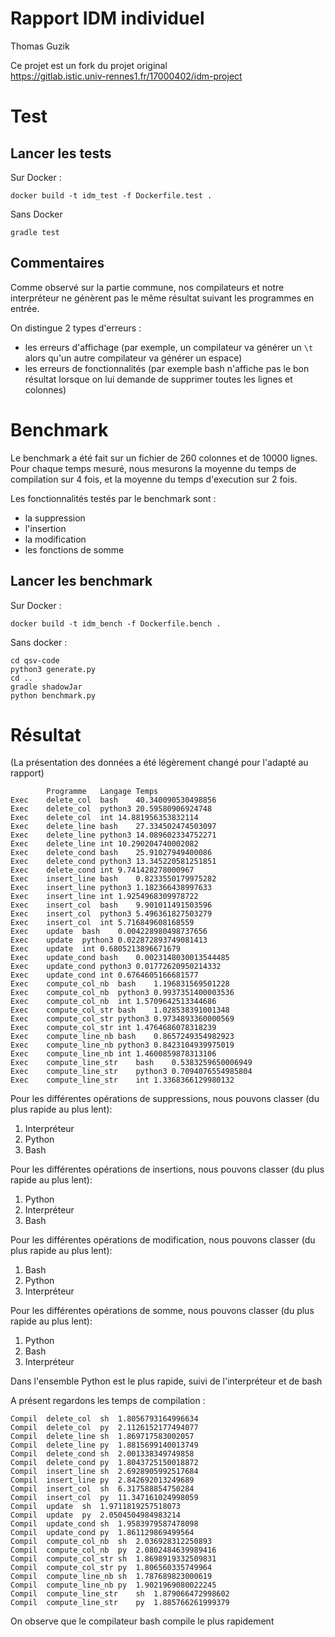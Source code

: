 # Rapport IDM individuel

Thomas Guzik

Ce projet est un fork du projet original  
https://gitlab.istic.univ-rennes1.fr/17000402/idm-project

# Test

## Lancer les tests

Sur Docker :

`docker build -t idm_test -f Dockerfile.test .`

Sans Docker

`gradle test`

## Commentaires

Comme observé sur la partie commune, nos compilateurs et notre interpréteur ne génèrent pas le même résultat suivant les programmes en entrée.

On distingue 2 types d'erreurs :
- les erreurs d'affichage (par exemple, un compilateur va générer un `\t` alors qu'un autre compilateur va générer un espace)
- les erreurs de fonctionnalités (par exemple bash n'affiche pas le bon résultat lorsque on lui demande de supprimer toutes les lignes et colonnes) 

# Benchmark

Le benchmark a été fait sur un fichier de 260 colonnes et de 10000 lignes.  
Pour chaque temps mesuré, nous mesurons la moyenne du temps de compilation sur 4 fois, et la moyenne du temps d'execution sur 2 fois.

Les fonctionnalités testés par le benchmark sont : 
- la suppression
- l'insertion
- la modification
- les fonctions de somme


## Lancer les benchmark

Sur Docker :

`docker build -t idm_bench -f Dockerfile.bench .`

Sans docker :

```
cd qsv-code
python3 generate.py
cd ..
gradle shadowJar
python benchmark.py
```

# Résultat

(La présentation des données a été légèrement changé pour l'adapté au rapport)

```
        Programme   Langage Temps
Exec	delete_col	bash	40.340090530498856
Exec	delete_col	python3	20.59580906924748
Exec	delete_col	int	14.881956353832114
Exec	delete_line	bash	27.334502474503097
Exec	delete_line	python3	14.089602334752271
Exec	delete_line	int	10.290204740002082
Exec	delete_cond	bash	25.91027949400086
Exec	delete_cond	python3	13.345220581251851
Exec	delete_cond	int	9.741428278000967
Exec	insert_line	bash	0.8233550179975282
Exec	insert_line	python3	1.182366438997633
Exec	insert_line	int	1.9254968309978722
Exec	insert_col	bash	9.901011491503596
Exec	insert_col	python3	5.496361827503279
Exec	insert_col	int	5.716849608168559
Exec	update	bash	0.004228980498737656
Exec	update	python3	0.022872893749081413
Exec	update	int	0.6805213896671679
Exec	update_cond	bash	0.0023148030013544485
Exec	update_cond	python3	0.01772620950214332
Exec	update_cond	int	0.6764605166681577
Exec	compute_col_nb	bash	1.196831569501228
Exec	compute_col_nb	python3	0.9937351400003536
Exec	compute_col_nb	int	1.5709642513344686
Exec	compute_col_str	bash	1.028538391001348
Exec	compute_col_str	python3	0.9734893360000569
Exec	compute_col_str	int	1.4764686078318239
Exec	compute_line_nb	bash	0.8657249354982923
Exec	compute_line_nb	python3	0.8423104939975019
Exec	compute_line_nb	int	1.4600859878313106
Exec	compute_line_str	bash	0.5383259650006949
Exec	compute_line_str	python3	0.7094076554985804
Exec	compute_line_str	int	1.3368366129980132
```

Pour les différentes opérations de suppressions, nous pouvons classer (du plus rapide au plus lent):
1. Interpréteur
2. Python
3. Bash

Pour les différentes opérations de insertions, nous pouvons classer (du plus rapide au plus lent):
1. Python
2. Interpréteur
3. Bash

Pour les différentes opérations de modification, nous pouvons classer (du plus rapide au plus lent):
1. Bash
2. Python
3. Interpréteur

Pour les différentes opérations de somme, nous pouvons classer (du plus rapide au plus lent):
1. Python
2. Bash
3. Interpréteur

Dans l'ensemble Python est le plus rapide, suivi de l'interpréteur et de bash

A présent regardons les temps de compilation :

```
Compil	delete_col	sh	1.8056793164996634
Compil	delete_col	py	2.1126152177494077
Compil	delete_line	sh	1.869717583002057
Compil	delete_line	py	1.8815699140013749
Compil	delete_cond	sh	2.001338349749858
Compil	delete_cond	py	1.8043725150018872
Compil	insert_line	sh	2.6928905992517684
Compil	insert_line	py	2.842692013249689
Compil	insert_col	sh	6.317588854750284
Compil	insert_col	py	11.347161024998059
Compil	update	sh	1.9711819257518073
Compil	update	py	2.0504504984983214
Compil	update_cond	sh	1.9583979587478098
Compil	update_cond	py	1.861129869499564
Compil	compute_col_nb	sh	2.036928312250893
Compil	compute_col_nb	py	2.0802484639989416
Compil	compute_col_str	sh	1.8698919332509831
Compil	compute_col_str	py	1.806560335749964
Compil	compute_line_nb	sh	1.787689823000619
Compil	compute_line_nb	py	1.9021969080022245
Compil	compute_line_str	sh	1.879066472998602
Compil	compute_line_str	py	1.885766261999379
```

On observe que le compilateur bash compile le plus rapidement







